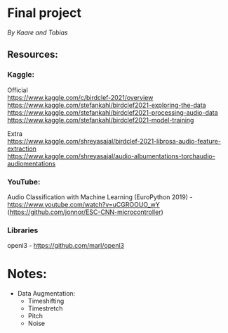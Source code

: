 # Final project
_By Kaare and Tobias_

## Resources:

### Kaggle:  
Official  
https://www.kaggle.com/c/birdclef-2021/overview  
https://www.kaggle.com/stefankahl/birdclef2021-exploring-the-data  
https://www.kaggle.com/stefankahl/birdclef2021-processing-audio-data  
https://www.kaggle.com/stefankahl/birdclef2021-model-training  


Extra  
https://www.kaggle.com/shreyasajal/birdclef-2021-librosa-audio-feature-extraction   
https://www.kaggle.com/shreyasajal/audio-albumentations-torchaudio-audiomentations  


### YouTube:  
Audio Classification with Machine Learning (EuroPython 2019) - https://www.youtube.com/watch?v=uCGROOUO_wY (https://github.com/jonnor/ESC-CNN-microcontroller)

### Libraries
openl3 - https://github.com/marl/openl3

# Notes:

- Data Augmentation:
    - Timeshifting
    - Timestretch
    - Pitch
    - Noise
    
